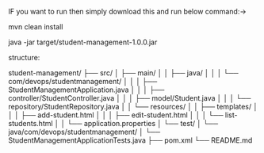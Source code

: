 IF you want to run then simply download this and run below command:->

mvn clean install

java -jar target/student-management-1.0.0.jar




structure:


student-management/
├── src/
│   ├── main/
│   │   ├── java/
│   │   │   └── com/devops/studentmanagement/
│   │   │       ├── StudentManagementApplication.java
│   │   │       ├── controller/StudentController.java
│   │   │       ├── model/Student.java
│   │   │       └── repository/StudentRepository.java
│   │   └── resources/
│   │       ├── templates/
│   │       │   ├── add-student.html
│   │       │   ├── edit-student.html
│   │       │   └── list-students.html
│   │       └── application.properties
│   └── test/
│       └── java/com/devops/studentmanagement/
│           └── StudentManagementApplicationTests.java
├── pom.xml
└── README.md


